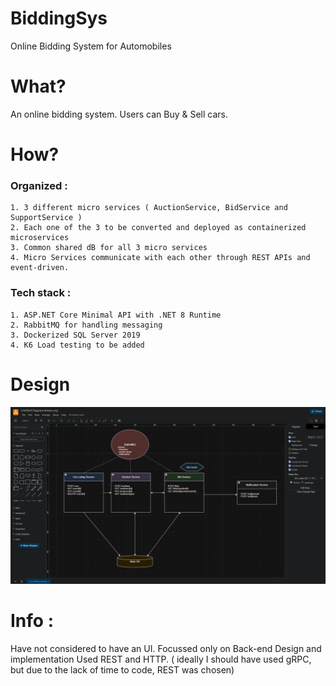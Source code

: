 # BiddingSys
Online Bidding System for Automobiles

# What?
An online bidding system. 
Users can Buy & Sell cars.

# How?

### Organized :
    1. 3 different micro services ( AuctionService, BidService and SupportService )
    2. Each one of the 3 to be converted and deployed as containerized microservices
    3. Common shared dB for all 3 micro services
    4. Micro Services communicate with each other through REST APIs and event-driven.
  
### Tech stack :
    1. ASP.NET Core Minimal API with .NET 8 Runtime
    2. RabbitMQ for handling messaging
    3. Dockerized SQL Server 2019
    4. K6 Load testing to be added

# Design

![Design Architecture](misc/BiddingSys_DesignDiagram_UML.png)
    
# Info :
Have not considered to have an UI. 
Focussed only on Back-end Design and implementation
Used REST and HTTP. ( ideally I should have used gRPC, but due to the lack of time to code, REST was chosen)



